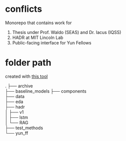 # conflicts

Monorepo that contains work for
1. Thesis under Prof. Waldo (SEAS) and Dr. Iacus (IQSS)
2. HADR at MIT Lincoln Lab
3. Public-facing interface for Yun Fellows

# folder path
created with [this tool](https://tree.nathanfriend.io/?s=('options!('fancy!true~fullPat.trailingSlas.rootDot!true)~0('0'archive*baseline_models*components*data*eda*hadr%20-v1-lstm-RAG%20*test_methods*yun_ff*')~version!'1')*%5Cn-*%20%20.h!false~0source!%010.-*)

.
├── archive  
├── baseline_models 
├── components   
├── data  
├── eda  
├── hadr   
│   ├── v1  
│   ├── lstm  
│   └── RAG   
├── test_methods  
└── yun_ff  
